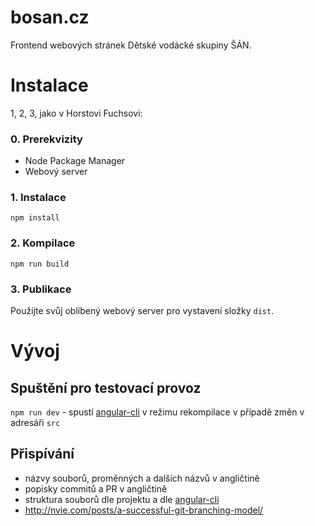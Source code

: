 # bosan.cz
Frontend webových stránek Dětské vodácké skupiny ŠÁN.

# Instalace

1, 2, 3, jako v Horstovi Fuchsovi:

### 0. Prerekvizity

 - Node Package Manager
 - Webový server

### 1. Instalace

```
npm install
```

### 2. Kompilace

```
npm run build
```

### 3. Publikace

Použijte svůj oblíbený webový server pro vystavení složky ```dist```.

# Vývoj

## Spuštění pro testovací provoz

```npm run dev``` - spustí [angular-cli](https://github.com/angular/angular-cli) v režimu rekompilace v případě změn v adresáři ```src```

## Přispívání

- názvy souborů, proměnných a dalších názvů v angličtině
- popisky commitů a PR v angličtině
- struktura souborů dle projektu a dle [angular-cli](https://github.com/angular/angular-cli)
- http://nvie.com/posts/a-successful-git-branching-model/
